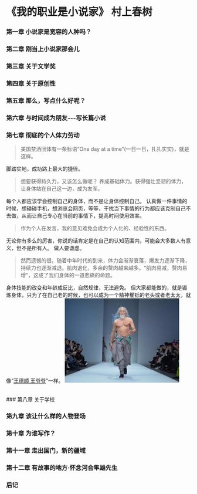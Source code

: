 # 《我的职业是小说家》 村上春树

### 第一章 小说家是宽容的人种吗？



### 第二章 刚当上小说家那会儿


### 第三章 关于文学奖


### 第四章 关于原创性


### 第五章 那么，写点什么好呢？


### 第六章 与时间成为朋友---写长篇小说


### 第七章 彻底的个人体力劳动
> 美国禁酒团体有一条标语“One day at a time”(一日一日，扎扎实实)，就是这样。

脚踏实地，成功路上最大的捷径。


> 想要获得持久力，又该怎么做呢？
> 养成基础体力。获得强壮坚韧的体力，让身体站在自己这一边，成为友军。

每个人都应该学会控制自己的身体，而不是让身体控制自己。
认真做一件事情的时候，想碰碰手机，想浏览会网页，等等，干扰当下事情的行为都应该克制自己不去做，从而让自己专心在当前的事情下，提高时间使用效率。

> 作为个人在发言，我的意见难免会成为个人化的、经验性的东西。

无论你有多么的厉害，你说的话肯定是在自己的认知范围内，可能会大多数人有意义，但不是所有人。
做人要谦虚。

> 然而遗憾的很，随着中年时代的到来，体力会渐渐衰落，爆发力逐渐下降，持续力也逐渐减退。肌肉退化，多余的赘肉越来越多。“肌肉易减，赘肉易增”，这成了我们身体的一道悲痛的命题。

身体技能的改变和年龄成反比，自然规律，无法避免。
但大家都能做的，就是锻炼身体，只为了在自己老的时候，也可以成为一个精神矍铄的老头或者老太太，就像“[王德顺 王爷爷](http://baike.baidu.com/link?url=qty27ETjdGhOiQZixnk3KHTPWfSypchC--JDsdmAglfwo1fnp24u34iXFf4MhNz50vjfN0nj6wi9-A3DtRVm4ZEfbarTUPzaZYmjVNnagFHdrMzBLrRIKFCnnY2BGd7r)”一样。
![](/assets/006C9DpIgy1fdpux40kn3j30fk0ad3yy.jpg)



<br/>
### 第八章 关于学校


### 第九章 该让什么样的人物登场


### 第十章 为谁写作？


### 第十一章 走出国门，新的疆域


### 第十二章 有故事的地方·怀念河合隼雄先生

### 后记
